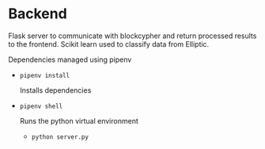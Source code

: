 # Backend

Flask server to communicate with blockcypher and return processed results to the frontend.
Scikit learn used to classify data from Elliptic.

Dependencies managed using pipenv

- `pipenv install`

    Installs dependencies

- `pipenv shell`

    Runs the python virtual environment

  - `python server.py`